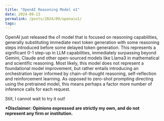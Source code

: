 ```yaml
---
title: "OpenAI Reasoning Model o1"
date: 2024-09-13
permalink: /posts/2024/09/openaio1/
tags:
---
```


OpenAI just released the o1 model that is focused on reasoning capabilities, generally substituting immediate next token generation with some reasoning steps introduced before some delayed token generation. This represents a significant 0-1 step-up in LLM capabilities, immediately surpassing beyond Gemini, Claude and other open-sourced models like Llama3 in mathematical and scientific reasoning. Most likely, this model does not represent a foundational model improvement, but rather entails introducing an orchestration layer informed by chain-of-thought reasoning, self-reflection and reinforcement learning. As opposed to zero-shot prompting directing using the pretrained model, this means perhaps a factor more number of inference calls for each request.

Still, I cannot wait to try it out!

**\*Disclaimer: Opinions expressed are strictly my own, and do not represent any firm or institution.**
